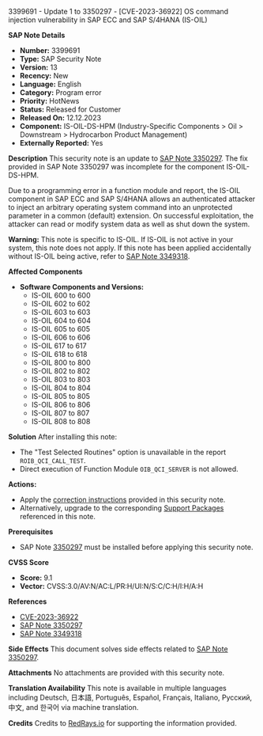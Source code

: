 3399691 - Update 1 to 3350297 - [CVE-2023-36922] OS command injection vulnerability in SAP ECC and SAP S/4HANA (IS-OIL)

**SAP Note Details**
- **Number:** 3399691
- **Type:** SAP Security Note
- **Version:** 13
- **Recency:** New
- **Language:** English
- **Category:** Program error
- **Priority:** HotNews
- **Status:** Released for Customer
- **Released On:** 12.12.2023
- **Component:** IS-OIL-DS-HPM (Industry-Specific Components > Oil > Downstream > Hydrocarbon Product Management)
- **Externally Reported:** Yes

**Description**
This security note is an update to [SAP Note 3350297](https://me.sap.com/notes/3350297). The fix provided in SAP Note 3350297 was incomplete for the component IS-OIL-DS-HPM.

Due to a programming error in a function module and report, the IS-OIL component in SAP ECC and SAP S/4HANA allows an authenticated attacker to inject an arbitrary operating system command into an unprotected parameter in a common (default) extension. On successful exploitation, the attacker can read or modify system data as well as shut down the system.

**Warning:** This note is specific to IS-OIL. If IS-OIL is not active in your system, this note does not apply. If this note has been applied accidentally without IS-OIL being active, refer to [SAP Note 3349318](https://me.sap.com/notes/3349318).

**Affected Components**
- **Software Components and Versions:**
  - IS-OIL 600 to 600
  - IS-OIL 602 to 602
  - IS-OIL 603 to 603
  - IS-OIL 604 to 604
  - IS-OIL 605 to 605
  - IS-OIL 606 to 606
  - IS-OIL 617 to 617
  - IS-OIL 618 to 618
  - IS-OIL 800 to 800
  - IS-OIL 802 to 802
  - IS-OIL 803 to 803
  - IS-OIL 804 to 804
  - IS-OIL 805 to 805
  - IS-OIL 806 to 806
  - IS-OIL 807 to 807
  - IS-OIL 808 to 808

**Solution**
After installing this note:
- The "Test Selected Routines" option is unavailable in the report `ROIB_QCI_CALL_TEST`.
- Direct execution of Function Module `OIB_QCI_SERVER` is not allowed.

**Actions:**
- Apply the [correction instructions](https://me.sap.com/corrins/0003399691/11) provided in this security note.
- Alternatively, upgrade to the corresponding [Support Packages](https://me.sap.com/supportpackage/SAPK-60036INISOIL) referenced in this note.

**Prerequisites**
- SAP Note [3350297](https://me.sap.com/notes/3350297) must be installed before applying this security note.

**CVSS Score**
- **Score:** 9.1
- **Vector:** CVSS:3.0/AV:N/AC:L/PR:H/UI:N/S:C/C:H/I:H/A:H

**References**
- [CVE-2023-36922](https://www.cve.org/CVERecord?id=CVE-2023-36922)
- [SAP Note 3350297](https://me.sap.com/notes/3350297)
- [SAP Note 3349318](https://me.sap.com/notes/3349318)

**Side Effects**
This document solves side effects related to [SAP Note 3350297](https://me.sap.com/notes/3350297).

**Attachments**
No attachments are provided with this security note.

**Translation Availability**
This note is available in multiple languages including Deutsch, 日本語, Português, Español, Français, Italiano, Русский, 中文, and 한국어 via machine translation.

**Credits**
Credits to [RedRays.io](https://redrays.io) for supporting the information provided.